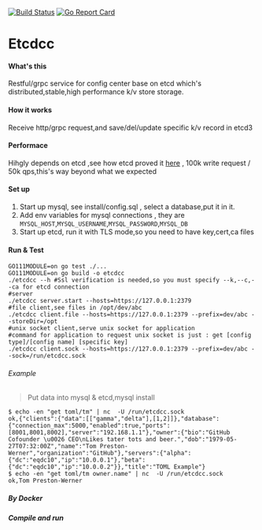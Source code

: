 [![Build Status](https://travis-ci.org/funlake/etcdcc.svg?branch=master)](https://travis-ci.org/funlake/etcdcc)
[![Go Report Card](https://goreportcard.com/badge/github.com/funlake/etcdcc)](https://goreportcard.com/report/github.com/funlake/etcdcc)
# Etcdcc
#### What's this
Restful/grpc service for config center base on etcd which's distributed,stable,high performance k/v store storage.

#### How it works
Receive http/grpc request,and save/del/update specific k/v record in etcd3

#### Performace
Hihgly depends on  etcd ,see how etcd proved it [here](https://github.com/etcd-io/etcd/blob/master/Documentation/op-guide/performance.md) ,
100k write request / 50k qps,this's way beyond what we expected

#### Set up
1. Start up mysql, see install/config.sql , select a database,put it in it.
2. Add env variables for mysql connections , they are `MYSQL_HOST`,`MYSQL_USERNAME`,`MYSQL_PASSWORD`,`MYSQL_DB`
3. Start up etcd, run it with TLS mode,so you need to have key,cert,ca files

#### Run & Test
```
GO111MODULE=on go test ./...
GO111MODULE=on go build -o etcdcc
./etcdcc --h #Ssl verification is needed,so you must specify --k,--c,--ca for etcd connection
#server
./etcdcc server.start --hosts=https://127.0.0.1:2379
#file client,see files in /opt/dev/abc
./etcdcc client.file --hosts=https://127.0.0.1:2379 --prefix=dev/abc --storeDir=/opt
#unix socket client,serve unix socket for application
#command for application to request unix socket is just : get [config type]/[config name] [specific key]
./etcdcc client.sock --hosts=https://127.0.0.1:2379 --prefix=dev/abc --sock=/run/etcdcc.sock
```

###### Example
> Put data into mysql & etcd,mysql install
```
$ echo -en "get toml/tm" | nc  -U /run/etcdcc.sock
ok,{"clients":{"data":[["gamma","delta"],[1,2]]},"database":{"connection_max":5000,"enabled":true,"ports":[8001,8001,8002],"server":"192.168.1.1"},"owner":{"bio":"GitHub Cofounder \u0026 CEO\nLikes tater tots and beer.","dob":"1979-05-27T07:32:00Z","name":"Tom Preston-Werner","organization":"GitHub"},"servers":{"alpha":{"dc":"eqdc10","ip":"10.0.0.1"},"beta":{"dc":"eqdc10","ip":"10.0.0.2"}},"title":"TOML Example"}
$ echo -en "get toml/tm owner.name" | nc  -U /run/etcdcc.sock
ok,Tom Preston-Werner
```
##### By Docker
##### Compile and run